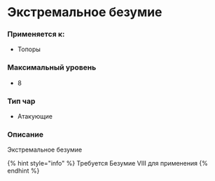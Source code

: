 # Экстремальное безумие

### Применяется к:

* Топоры

### Максимальный уровень&#x20;

* 8

### Тип чар

* Атакующие

### Описание&#x20;

Экстремальное безумие

{% hint style="info" %}
Требуется Безумие VIII для применения
{% endhint %}

&#x20;
